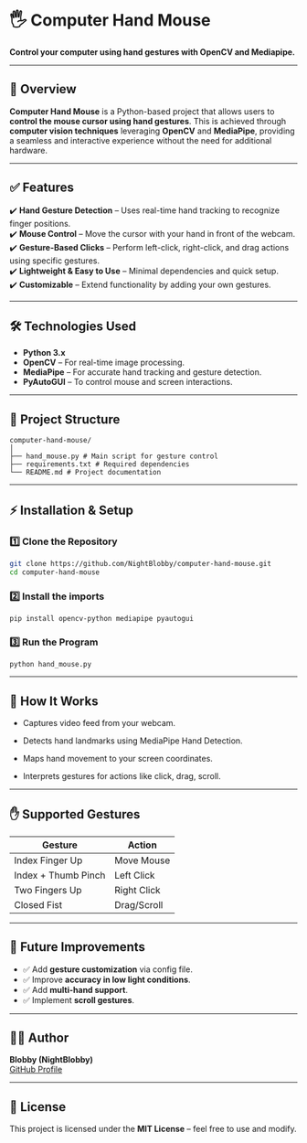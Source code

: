 # 🖐️ Computer Hand Mouse  
**Control your computer using hand gestures with OpenCV and Mediapipe.**

---

## 📌 Overview  
**Computer Hand Mouse** is a Python-based project that allows users to **control the mouse cursor using hand gestures**. This is achieved through **computer vision techniques** leveraging **OpenCV** and **MediaPipe**, providing a seamless and interactive experience without the need for additional hardware.

---

## ✅ Features  
✔️ **Hand Gesture Detection** – Uses real-time hand tracking to recognize finger positions.  
✔️ **Mouse Control** – Move the cursor with your hand in front of the webcam.  
✔️ **Gesture-Based Clicks** – Perform left-click, right-click, and drag actions using specific gestures.  
✔️ **Lightweight & Easy to Use** – Minimal dependencies and quick setup.  
✔️ **Customizable** – Extend functionality by adding your own gestures.

---

## 🛠️ Technologies Used  
- **Python 3.x**  
- **OpenCV** – For real-time image processing.  
- **MediaPipe** – For accurate hand tracking and gesture detection.  
- **PyAutoGUI** – To control mouse and screen interactions.  

---

## 📂 Project Structure  
```
computer-hand-mouse/
│
├── hand_mouse.py # Main script for gesture control
├── requirements.txt # Required dependencies
└── README.md # Project documentation
```

---

## ⚡ Installation & Setup 

### 1️⃣ Clone the Repository  
```bash
git clone https://github.com/NightBlobby/computer-hand-mouse.git
cd computer-hand-mouse
```
### 2️⃣ Install the imports
```
pip install opencv-python mediapipe pyautogui
```
### 3️⃣ Run the Program
```
python hand_mouse.py
```

---
## 🧠 How It Works

- Captures video feed from your webcam.

- Detects hand landmarks using MediaPipe Hand Detection.

- Maps hand movement to your screen coordinates.

- Interprets gestures for actions like click, drag, scroll.

---

## ✋ Supported Gestures  
| Gesture             | Action        |
|---------------------|-------------|
| Index Finger Up     | Move Mouse  |
| Index + Thumb Pinch | Left Click  |
| Two Fingers Up      | Right Click |
| Closed Fist         | Drag/Scroll |

---

## 🚀 Future Improvements  
- ✅ Add **gesture customization** via config file.  
- ✅ Improve **accuracy in low light conditions**.  
- ✅ Add **multi-hand support**.  
- ✅ Implement **scroll gestures**.  

---

## 👨‍💻 Author  
**Blobby (NightBlobby)**  
[GitHub Profile](https://github.com/NightBlobby)  

---

## 📜 License  
This project is licensed under the **MIT License** – feel free to use and modify.  
